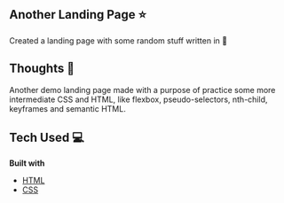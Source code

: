 ## Another Landing Page ⭐️

Created a landing page with some random stuff written in 🤔

## Thoughts 💭

Another demo landing page made with a purpose of practice some more intermediate CSS and HTML, like flexbox, pseudo-selectors, nth-child, keyframes and semantic HTML.

## Tech Used 💻

<b>Built with</b>

- [HTML](https://developer.mozilla.org/en-US/docs/Web/HTML)
- [CSS](https://developer.mozilla.org/en-US/docs/Web/CSS)
